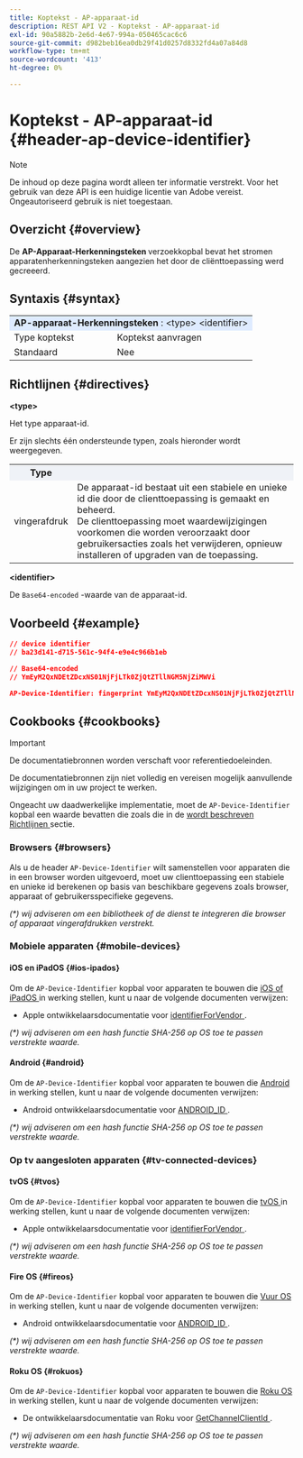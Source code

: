 ```yaml
---
title: Koptekst - AP-apparaat-id
description: REST API V2 - Koptekst - AP-apparaat-id
exl-id: 90a5882b-2e6d-4e67-994a-050465cac6c6
source-git-commit: d982beb16ea0db29f41d0257d8332fd4a07a84d8
workflow-type: tm+mt
source-wordcount: '413'
ht-degree: 0%

---
```


# Koptekst - AP-apparaat-id {#header-ap-device-identifier}

>[!NOTE]
>
> De inhoud op deze pagina wordt alleen ter informatie verstrekt. Voor het gebruik van deze API is een huidige licentie van Adobe vereist. Ongeautoriseerd gebruik is niet toegestaan.

## Overzicht {#overview}

De <b> AP-Apparaat-Herkenningsteken </b> verzoekkopbal bevat het stromen apparatenherkenningsteken aangezien het door de cliënttoepassing werd gecreeerd.

## Syntaxis {#syntax}

<table>
   <tr>
      <td style="background-color: #DEEBFF;" colspan="2"><b> AP-apparaat-Herkenningsteken </b>: &lt;type&gt; &lt;identifier&gt;</td>
   </tr>
   <tr>
      <td>Type koptekst</td>
      <td>Koptekst aanvragen</td>
   </tr>
   <tr>
      <td>Standaard</td>
      <td>Nee</td>
   </tr>
</table>

## Richtlijnen {#directives}

<b>&lt;type> </b>

Het type apparaat-id.

Er zijn slechts één ondersteunde typen, zoals hieronder wordt weergegeven.

<table>
   <tr>
      <th style="background-color: #EFF2F7; width: 15%;">Type</th>
      <th style="background-color: #EFF2F7;"></th>
   </tr>
   <tr>
      <td>vingerafdruk</td>
      <td>
            De apparaat-id bestaat uit een stabiele en unieke id die door de clienttoepassing is gemaakt en beheerd.
            <br/>
            De clienttoepassing moet waardewijzigingen voorkomen die worden veroorzaakt door gebruikersacties zoals het verwijderen, opnieuw installeren of upgraden van de toepassing.
      </td>
   </tr>
</table>


<b> &lt;identifier> </b>

De `Base64-encoded` -waarde van de apparaat-id.

## Voorbeeld {#example}

```JSON
// device identifier
// ba23d141-d715-561c-94f4-e9e4c966b1eb

// Base64-encoded
// YmEyM2QxNDEtZDcxNS01NjFjLTk0ZjQtZTllNGM5NjZiMWVi

AP-Device-Identifier: fingerprint YmEyM2QxNDEtZDcxNS01NjFjLTk0ZjQtZTllNGM5NjZiMWVi
```

## Cookbooks {#cookbooks}

>[!IMPORTANT]
>
> De documentatiebronnen worden verschaft voor referentiedoeleinden.
>
> De documentatiebronnen zijn niet volledig en vereisen mogelijk aanvullende wijzigingen om in uw project te werken.
> 
> Ongeacht uw daadwerkelijke implementatie, moet de `AP-Device-Identifier` kopbal een waarde bevatten die zoals die in de [ wordt beschreven Richtlijnen ](#directives) sectie.

### Browsers {#browsers}

Als u de header `AP-Device-Identifier` wilt samenstellen voor apparaten die in een browser worden uitgevoerd, moet uw clienttoepassing een stabiele en unieke id berekenen op basis van beschikbare gegevens zoals browser, apparaat of gebruikersspecifieke gegevens.

_(*) wij adviseren om een bibliotheek of de dienst te integreren die browser of apparaat vingerafdrukken verstrekt._

### Mobiele apparaten {#mobile-devices}

#### iOS en iPadOS {#ios-ipados}

Om de `AP-Device-Identifier` kopbal voor apparaten te bouwen die [ iOS of iPadOS ](https://developer.apple.com/documentation/ios-ipados-release-notes) in werking stellen, kunt u naar de volgende documenten verwijzen:

* Apple ontwikkelaarsdocumentatie voor [ identifierForVendor ](https://developer.apple.com/documentation/uikit/uidevice/1620059-identifierforvendor).

_(*) wij adviseren om een hash functie SHA-256 op OS toe te passen verstrekte waarde._

#### Android {#android}

Om de `AP-Device-Identifier` kopbal voor apparaten te bouwen die [ Android ](https://developer.android.com/about/versions) in werking stellen, kunt u naar de volgende documenten verwijzen:

* Android ontwikkelaarsdocumentatie voor [ ANDROID_ID ](https://developer.android.com/reference/android/provider/Settings.Secure#ANDROID_ID).

_(*) wij adviseren om een hash functie SHA-256 op OS toe te passen verstrekte waarde._

### Op tv aangesloten apparaten {#tv-connected-devices}

#### tvOS {#tvos}

Om de `AP-Device-Identifier` kopbal voor apparaten te bouwen die [ tvOS ](https://developer.apple.com/documentation/tvos-release-notes) in werking stellen, kunt u naar de volgende documenten verwijzen:

* Apple ontwikkelaarsdocumentatie voor [ identifierForVendor ](https://developer.apple.com/documentation/uikit/uidevice/1620059-identifierforvendor).

_(*) wij adviseren om een hash functie SHA-256 op OS toe te passen verstrekte waarde._

#### Fire OS {#fireos}

Om de `AP-Device-Identifier` kopbal voor apparaten te bouwen die [ Vuur OS ](https://developer.amazon.com/docs/fire-tv/fire-os-overview.html) in werking stellen, kunt u naar de volgende documenten verwijzen:

* Android ontwikkelaarsdocumentatie voor [ ANDROID_ID ](https://developer.android.com/reference/android/provider/Settings.Secure#ANDROID_ID).

_(*) wij adviseren om een hash functie SHA-256 op OS toe te passen verstrekte waarde._

#### Roku OS {#rokuos}

Om de `AP-Device-Identifier` kopbal voor apparaten te bouwen die [ Roku OS ](https://developer.roku.com/docs/developer-program/release-notes/roku-os-release-notes.md) in werking stellen, kunt u naar de volgende documenten verwijzen:

* De ontwikkelaarsdocumentatie van Roku voor [ GetChannelClientId ](https://developer.roku.com/docs/references/brightscript/interfaces/ifdeviceinfo.md#getchannelclientid-as-string).

_(*) wij adviseren om een hash functie SHA-256 op OS toe te passen verstrekte waarde._
